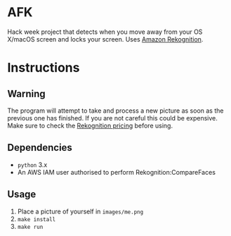 # AFK

Hack week project that detects when you move away from your OS X/macOS screen
and locks your screen. Uses
[Amazon Rekognition](https://aws.amazon.com/rekognition/).

# Instructions
## Warning
The program will attempt to take and process a new picture as soon as the
previous one has finished. If you are not careful this could be expensive.
Make sure to check the
[Rekognition pricing](https://aws.amazon.com/rekognition/pricing/) before using.

## Dependencies
* `python` 3.x
* An AWS IAM user authorised to perform Rekognition:CompareFaces

## Usage
1. Place a picture of yourself in `images/me.png`
1. `make install`
1. `make run`
